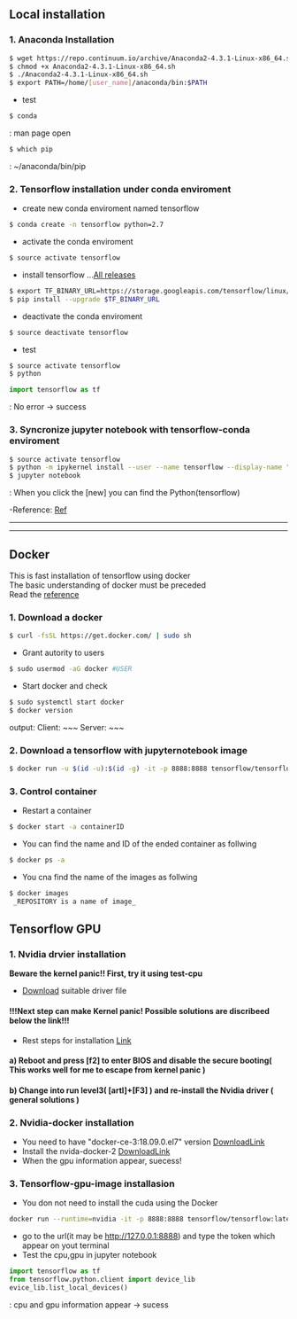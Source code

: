 ## Local installation  
### 1. Anaconda Installation  
  
```bash
$ wget https://repo.continuum.io/archive/Anaconda2-4.3.1-Linux-x86_64.sh  
$ chmod +x Anaconda2-4.3.1-Linux-x86_64.sh  
$ ./Anaconda2-4.3.1-Linux-x86_64.sh  
$ export PATH=/home/[user_name]/anaconda/bin:$PATH
```  
 - test    
```bash
$ conda  
```  
: man page open  
```bash
$ which pip  
```  
: ~/anaconda/bin/pip  

### 2. Tensorflow installation under conda enviroment  

 - create new conda enviroment named tensorflow  
```bash
$ conda create -n tensorflow python=2.7
```  

 - activate the conda enviroment  
```bash
$ source activate tensorflow
```  

 - install tensorflow ...[All releases](https://www.tensorflow.org/install/install_linux#the_url_of_the_tensorflow_python_package)  
``` bash
$ export TF_BINARY_URL=https://storage.googleapis.com/tensorflow/linux/cpu/tensorflow-1.0.1-cp27-none-linux_x86_64.whl  
$ pip install --upgrade $TF_BINARY_URL
```  

 - deactivate the conda enviroment  
```bash
$ source deactivate tensorflow
```  

 - test  
```bash
$ source activate tensorflow
$ python
```  
```python
import tensorflow as tf
```  
: No error -> success  

### 3. Syncronize jupyter notebook with tensorflow-conda enviroment  
```bash
$ source activate tensorflow  
$ python -m ipykernel install --user --name tensorflow --display-name "Python (tensorflow)"
$ jupyter notebook
```  
: When you click the [new] you can find the Python(tensorflow)
  
  
-Reference: [Ref](http://shilan.tistory.com/entry/%ED%85%90%EC%84%9C%ED%94%8C%EB%A1%9C%EC%9A%B0-%EC%84%A4%EC%B9%98%ED%95%98%EA%B8%B0-CentOS-71Python-27Anaconda)  

---
---
  
## Docker  

This is fast installation of tensorflow using docker  
The basic understanding of docker must be preceded  
Read the [reference](https://subicura.com/2017/01/19/docker-guide-for-beginners-1.html)  
### 1. Download a docker  

```bash
$ curl -fsSL https://get.docker.com/ | sudo sh
```  
 - Grant autority to users
```bash
$ sudo usermod -aG docker #USER
```  
 - Start docker and check
```bash
$ sudo systemctl start docker
$ docker version
```  
output: Client: ~~~ Server: ~~~  

### 2. Download a tensorflow with jupyternotebook image  

```bash
$ docker run -u $(id -u):$(id -g) -it -p 8888:8888 tensorflow/tensorflow:nightly-py3-jupyter
```  
  

### 3. Control container  
 - Restart a container
```bash
$ docker start -a containerID
```  
 - You can find the name and ID of the ended container as follwing
```bash
$ docker ps -a
```  
- You cna find the name of the images as follwing
```bash
$ docker images
 _REPOSITORY is a name of image_
```  

## Tensorflow GPU  
### 1. Nvidia drvier installation  
__Beware the kernel panic!! First, try it using test-cpu__  
 - [Download](https://www.nvidia.com/Download/index.aspx?lang=en-us ) suitable driver file  
#### __!!!Next step can make Kernel panic! Possible solutions are discribeed below the link!!!__  
 - Rest steps for installation [Link](http://linux.systemv.pe.kr/nvidia-driver-%EC%84%A4%EC%B9%98%ED%95%98%EA%B8%B0/
)  
#### a) __Reboot and press [f2] to enter BIOS and disable the secure booting__( This works well for me to escape from kernel panic )  
#### b) __Change into run level3__( [artl]+[F3] ) __and re-install the Nvidia driver__ ( general solutions )  

### 2. Nvidia-docker installation  
 
 - You need to have "docker-ce-3:18.09.0.el7" version  [DownloadLink](https://docs.docker.com/install/linux/docker-ce/centos/
)
 - Install the nvida-docker-2 [DownloadLink](https://github.com/nvidia/nvidia-docker/wiki/Installation-(version-2.0))
 - When the gpu information appear, suecess!

### 3. Tensorflow-gpu-image installasion
 - You don not need to install the cuda using the Docker
```bash
docker run --runtime=nvidia -it -p 8888:8888 tensorflow/tensorflow:latest-gpu
```  
 - go to the url(it may be http://127.0.0.1:8888) and type the token which appear on yout terminal
 - Test the cpu,gpu in jupyter notebook
```python
import tensorflow as tf
from tensorflow.python.client import device_lib
evice_lib.list_local_devices()
```  
: cpu and gpu information appear -> sucess 

